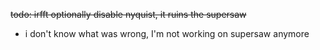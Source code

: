 ~~todo: irfft optionally disable nyquist, it ruins the supersaw~~
- i don't know what was wrong, I'm not working on supersaw anymore
